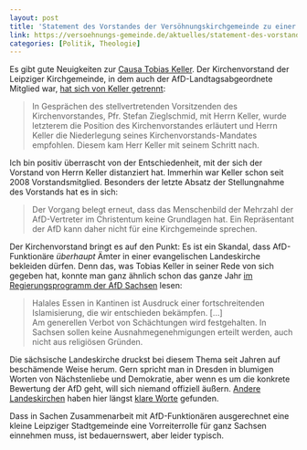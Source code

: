 ```yaml
---
layout: post
title: 'Statement des Vorstandes der Versöhnungskirchgemeinde zu einer Rede seines Mitgliedes Tobias Keller'
link: https://versoehnungs-gemeinde.de/aktuelles/statement-des-vorstandes-der-versoehnungskirchgemeinde-zu-einer-rede-seines-mitgliedes-tobias-keller
categories: [Politik, Theologie]
---
```


Es gibt gute Neuigkeiten zur [Causa Tobias Keller](https://www.moehrenzahn.de/offener-brief-tobias-keller/). Der Kirchenvorstand der Leipziger Kirchgemeinde, in dem auch der AfD-Landtagsabgeordnete  Mitglied war, [hat sich von Keller getrennt](https://versoehnungs-gemeinde.de/aktuelles/statement-des-vorstandes-der-versoehnungskirchgemeinde-zu-einer-rede-seines-mitgliedes-tobias-keller):

> In Gesprächen des stellvertretenden Vorsitzenden des Kirchenvorstandes, Pfr. Stefan Zieglschmid, mit Herrn Keller, wurde letzterem die Position des Kirchenvorstandes erläutert und Herrn Keller die Niederlegung seines Kirchenvorstands-Mandates empfohlen. Diesem kam Herr Keller mit seinem Schritt nach.

Ich bin positiv überrascht von der Entschiedenheit, mit der sich der Vorstand von Herrn Keller distanziert hat. Immerhin war Keller schon seit 2008 Vorstandsmitglied. Besonders der letzte Absatz der Stellungnahme des Vorstands hat es in sich:

> Der Vorgang belegt erneut, dass das Menschenbild der Mehrzahl der AfD-Vertreter im Christentum keine Grundlagen hat. Ein Repräsentant der AfD kann daher nicht für eine Kirchgemeinde sprechen.

Der Kirchenvorstand bringt es auf den Punkt: Es ist ein Skandal, dass AfD-Funktionäre *überhaupt* Ämter in einer evangelischen Landeskirche bekleiden dürfen. Denn das, was Tobias Keller in seiner Rede von sich gegeben hat, konnte man ganz ähnlich schon das ganze Jahr [im Regierungsprogramm der AfD Sachsen](https://www.afdsachsen.de/wahlen-2019/regierungsprogramml2019.html) lesen:

> Halales Essen in Kantinen ist Ausdruck einer fortschreitenden Islamisierung, die wir entschieden bekämpfen. […]    
Am generellen Verbot von Schächtungen wird festgehalten. In Sachsen sollen keine Ausnahmegenehmigungen erteilt werden, auch nicht aus religiösen Gründen.

Die sächsische Landeskirche druckst bei diesem Thema seit Jahren auf beschämende Weise herum. Gern spricht man in Dresden in blumigen Worten von Nächstenliebe und Demokratie, aber wenn es um die konkrete Bewertung der AfD geht, will sich niemand offiziell äußern. [Andere Landeskirchen](https://www.evangelisch.de/inhalte/139936/11-11-2016/afd-und-kirche-kirchentag-interview-mit-bischof-markus-droege-ekbo) haben hier längst [klare Worte](https://www.faz.net/aktuell/rhein-main/kein-kirchliches-amt-fuer-radikale-afd-mitglieder-15754808.html) gefunden. 

Dass in Sachen Zusammenarbeit mit AfD-Funktionären ausgerechnet eine kleine Leipziger Stadtgemeinde eine Vorreiterrolle für ganz Sachsen einnehmen muss, ist bedauernswert, aber leider typisch.